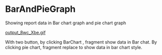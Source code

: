 # BarAndPieGraph
Showing report data in Bar chart graph and pie chart graph

[output_8wc_Xbe.gif](https://postimg.org/image/pnrzdvtzn/)

With two button, by clicking BarChart , fragment show data in Bar chat. By clicking pie chart, fragment replace to show data in bar chart style.
